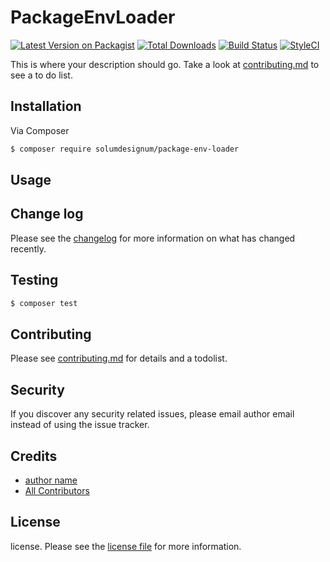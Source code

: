 # PackageEnvLoader

[![Latest Version on Packagist][ico-version]][link-packagist]
[![Total Downloads][ico-downloads]][link-downloads]
[![Build Status][ico-travis]][link-travis]
[![StyleCI][ico-styleci]][link-styleci]

This is where your description should go. Take a look at [contributing.md](contributing.md) to see a to do list.

## Installation

Via Composer

``` bash
$ composer require solumdesignum/package-env-loader
```

## Usage

## Change log

Please see the [changelog](changelog.md) for more information on what has changed recently.

## Testing

``` bash
$ composer test
```

## Contributing

Please see [contributing.md](contributing.md) for details and a todolist.

## Security

If you discover any security related issues, please email author email instead of using the issue tracker.

## Credits

- [author name][link-author]
- [All Contributors][link-contributors]

## License

license. Please see the [license file](license.md) for more information.

[ico-version]: https://img.shields.io/packagist/v/solumdesignum/package-env-loader.svg?style=flat-square
[ico-downloads]: https://img.shields.io/packagist/dt/solumdesignum/package-env-loader.svg?style=flat-square
[ico-travis]: https://img.shields.io/travis/solumdesignum/package-env-loader/master.svg?style=flat-square
[ico-styleci]: https://styleci.io/repos/12345678/shield

[link-packagist]: https://packagist.org/packages/solumdesignum/package-env-loader
[link-downloads]: https://packagist.org/packages/solumdesignum/package-env-loader
[link-travis]: https://travis-ci.org/solumdesignum/package-env-loader
[link-styleci]: https://styleci.io/repos/12345678
[link-author]: https://github.com/solumdesignum
[link-contributors]: ../../contributors
